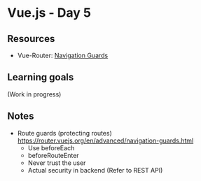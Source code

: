 # Vue.js - Day 5

## Resources

- Vue-Router: [Navigation Guards](https://router.vuejs.org/en/advanced/navigation-guards.html)



## Learning goals

(Work in progress)


## Notes

- Route guards (protecting routes) https://router.vuejs.org/en/advanced/navigation-guards.html 
    + Use beforeEach
    + beforeRouteEnter
    + Never trust the user
    + Actual security in backend (Refer to REST API)
